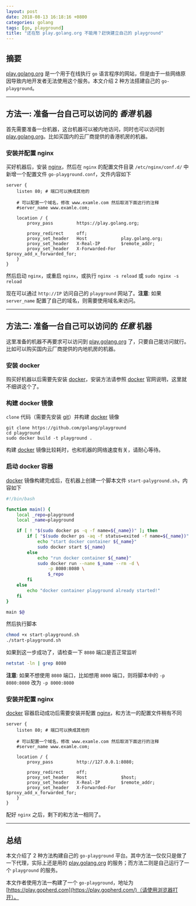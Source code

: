 ```yaml
---
layout: post
date: 2018-08-13 16:18:16 +0800
categories: golang
tags: [go, playground]
title: "还在愁 play.golang.org 不能用？赶快建立自己的 playground"
---
```


## 摘要

[play.golang.org][play-golang-org] 是一个用于在线执行 `go` 语言程序的网站，但是由于一些网络原因导致内地开发者无法使用这个服务。本文介绍 2 种方法搭建自己的 `go-playground`。

---

## 方法一: 准备一台自己可以访问的 _香港_ 机器

首先需要准备一台机器，这台机器可以被内地访问，同时也可以访问到 [play.golang.org][play-golang-org]。比如买国内的云厂商提供的香港机房的机器。

### 安装并配置 nginx

买好机器后，安装 [nginx][nginx]，然后在 `nginx` 的配置文件目录 `/etc/nginx/conf.d/` 中新增一个配置文件 `go-playground.conf`，文件内容如下

```
server {
	listen 80; # 端口可以换成其他的

	# 可以配置一个域名，修改 www.examle.com 然后取消下面这行的注释
	#server_name www.examle.com;

	location / {
		proxy_pass         https://play.golang.org;
		
		proxy_redirect     off;
		proxy_set_header   Host             play.golang.org;
		proxy_set_header   X-Real-IP        $remote_addr;
		proxy_set_header   X-Forwarded-For  $proxy_add_x_forwarded_for;
	}
}
```

然后启动 `nginx`，或重启 `nginx`，或执行 `nginx -s reload` 或 `sudo nginx -s reload`

现在可以通过 `http://IP` 访问自己的 `playground` 网站了。**注意**: 如果 `server_name` 配置了自己的域名，则需要使用域名来访问。

---

## 方法二: 准备一台自己可以访问的 _任意_ 机器

这里准备的机器不再要求可以访问到 [play.golang.org][play-golang-org] 了，只要自己能访问就行。比如可以购买国内云厂商提供的内地机房的机器。

### 安装 docker

购买好机器以后需要先安装 [docker][docker]，安装方法请参照 [docker][docker] 官网说明，这里就不细讲这个了。

### 构建 docker 镜像

`clone` 代码（需要先安装 [git][git]）并构建 [docker][docker] 镜像

```
git clone https://github.com/golang/playground
cd playground
sudo docker build -t playground .
```

构建 [docker][docker] 镜像比较耗时，也和机器的网络速度有关，请耐心等待。

### 启动 docker 容器

[docker][docker] 镜像构建完成后，在机器上创建一个脚本文件 `start-palyground.sh`，内容如下

```sh
#!/bin/bash

function main() {
	local _repo=playground
	local _name=playground

	if [ ! "$(sudo docker ps -q -f name=${_name})" ]; then
		if [ "$(sudo docker ps -aq -f status=exited -f name=${_name})" ]; then
			echo "start docker container ${_name}"
			sudo docker start ${_name}
		else
			echo "run docker container ${_name}"
			sudo docker run --name $_name --rm -d \
				-p 8080:8080 \
				$_repo
		fi
	else
		echo "docker container playground already started!"
	fi
}

main $@
```

然后执行脚本

```sh
chmod +x start-playground.sh
./start-playground.sh
```

如果到这一步成功了，请检查一下 `8080` 端口是否正常监听

```sh
netstat -ln | grep 8080
```

**注意**: 如果不想使用 `8080` 端口，比如想用 `8000` 端口，则将脚本中的 `-p 8080:8080` 改为 `-p 8000:8080`

### 安装并配置 nginx

[docker][docker] 容器启动成功后需要安装并配置 [nginx][nginx]，和方法一的配置文件稍有不同

```
server {
	listen 80; # 端口可以换成其他的

	# 可以配置一个域名，修改 www.examle.com 然后取消下面这行的注释
	#server_name www.examle.com;

	location / {
		proxy_pass         http://127.0.0.1:8080;
		
		proxy_redirect     off;
		proxy_set_header   Host             $host;
		proxy_set_header   X-Real-IP        $remote_addr;
		proxy_set_header   X-Forwarded-For  $proxy_add_x_forwarded_for;
	}
}
```

配好 `nginx` 之后，剩下的和方法一相同了。

---

## 总结

本文介绍了 2 种方法构建自己的 `go-playground` 平台。其中方法一仅仅只是做了一下代理，实际上还是用的 [play.golang.org][play-golang-org] 的服务；而方法二则是自己运行了一个 `playground` 的服务。

本文作者使用方法一构建了一个 `go-playground`，地址为 [https://play.gopherd.com](https://play.gopherd.com/)（请使用浏览器打开）。

[go]: https://golang.org/ "Golang"
[nginx]: https://www.nginx.com/ "Nginx"
[docker]: https://www.docker.com/ "Docker"
[git]: https://git-scm.com/ "Git"
[play-golang-org]: https://play.golang.org/ "play.golang.org"
